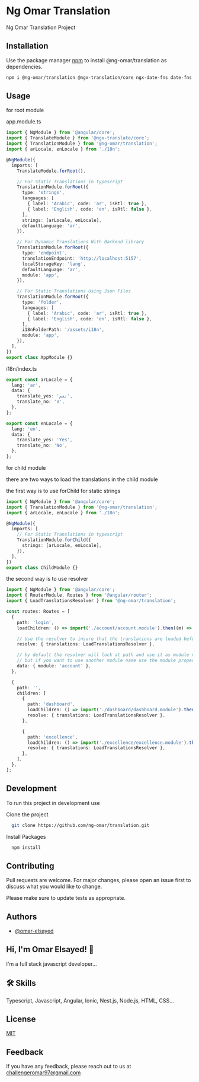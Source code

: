 # Ng Omar Translation

Ng Omar Translation Project

## Installation

Use the package manager [npm](https://www.npmjs.com/) to install @ng-omar/translation as dependencies.

```bash
npm i @ng-omar/translation @ngx-translation/core ngx-date-fns date-fns
```

## Usage

for root module

app.module.ts

```ts
import { NgModule } from '@angular/core';
import { TranslateModule } from '@ngx-translate/core';
import { TranslationModule } from '@ng-omar/translation';
import { arLocale, enLocale } from './18n';

@NgModule({
  imports: [
    TranslateModule.forRoot(),

    // For Static Translations in typescript
    TranslationModule.forRoot({
      type: 'strings',
      languages: [
        { label: 'Arabic', code: 'ar', isRtl: true },
        { label: 'English', code: 'en', isRtl: false },
      ],
      strings: [arLocale, enLocale],
      defaultLanguage: 'ar',
    }),

    // For Dynamic Translations With Backend library
    TranslationModule.forRoot({
      type: 'endpoint',
      translationEndpoint: 'http://localhost:5157',
      localStorageKey: 'lang',
      defaultLanguage: 'ar',
      module: 'app',
    }),

    // For Static Translations Using Json Files
    TranslationModule.forRoot({
      type: 'folder',
      languages: [
        { label: 'Arabic', code: 'ar', isRtl: true },
        { label: 'English', code: 'en', isRtl: false },
      ],
      i18nFolderPath: '/assets/i18n',
      module: 'app',
    }),
  ],
})
export class AppModule {}
```

i18n/index.ts

```ts
export const arLocale = {
  lang: 'ar',
  data: {
    translate_yes: 'نعم',
    translate_no: 'لا',
  },
};

export const enLocale = {
  lang: 'en',
  data: {
    translate_yes: 'Yes',
    translate_no: 'No',
  },
};
```

for child module

there are two ways to load the translations in the child module

the first way is to use forChild for static strings

```ts
import { NgModule } from '@angular/core';
import { TranslationModule } from '@ng-omar/translation';
import { arLocale, enLocale } from './18n';

@NgModule({
  imports: [
    // For Static Translations in typescript
    TranslationModule.forChild({
      strings: [arLocale, enLocale],
    }),
  ],
})
export class ChildModule {}
```

the second way is to use resolver

```ts
import { NgModule } from '@angular/core';
import { RouterModule, Routes } from '@angular/router';
import { LoadTranslationsResolver } from '@ng-omar/translation';

const routes: Routes = [
  {
    path: 'login',
    loadChildren: () => import('./account/account.module').then((m) => m.AccountModule),

    // Use the resolver to insure that the translations are loaded before opening the module
    resolve: { translations: LoadTranslationsResolver },

    // by default the resolver will lock at path and use it as module name for the translations
    // but if you want to use another module name use the module property inside the data
    data: { module: 'account' },
  },

  {
    path: '',
    children: [
      {
        path: 'dashboard',
        loadChildren: () => import('./dashboard/dashboard.module').then((x) => x.DashboardModule),
        resolve: { translations: LoadTranslationsResolver },
      },

      {
        path: 'excellence',
        loadChildren: () => import('./excellence/excellence.module').then((x) => x.ExcellenceModule),
        resolve: { translations: LoadTranslationsResolver },
      },
    ],
  },
];
```

## Development

To run this project in development use

Clone the project

```bash
  git clone https://github.com/ng-omar/translation.git
```

Install Packages

```bash
  npm install
```

## Contributing

Pull requests are welcome. For major changes, please open an issue first to discuss what you would like to change.

Please make sure to update tests as appropriate.

## Authors

- [@omar-elsayed](https://github.com/omar-elsayed97)

## Hi, I'm Omar Elsayed! 👋

I'm a full stack javascript developer...

## 🛠 Skills

Typescript, Javascript, Angular, Ionic, Nest.js, Node.js, HTML, CSS...

## License

[MIT](https://choosealicense.com/licenses/mit/)

## Feedback

If you have any feedback, please reach out to us at challengeromar97@gmail.com
